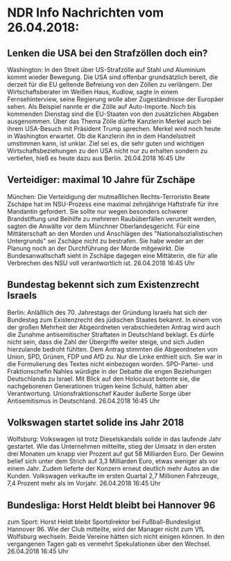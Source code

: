 # NDR Info Nachrichten vom 26.04.2018:


## Lenken die USA bei den Strafzöllen doch ein?
Washington: In den Streit über US-Strafzölle auf Stahl und Aluminium kommt wieder Bewegung. Die USA sind offenbar grundsätzlich bereit, die derzeit für die EU geltende Befreiung von den Zöllen zu verlängern. Der Wirtschaftsberater im Weißen Haus, Kudlow, sagte in einem Fernsehinterview, seine Regierung wolle aber Zugeständnisse der Europäer sehen. Als Beispiel nannte er die Zölle auf Auto-Importe. Noch bis kommenden Dienstag sind die EU-Staaten von den zusätzlichen Abgaben ausgenommen. Über das Thema Zölle dürfte Kanzlerin Merkel auch bei ihrem USA-Besuch mit Präsident Trump sprechen. Merkel wird noch heute in Washington erwartet. Ob die Kanzlerin ihn in dem Handelsstreit umstimmen kann, ist unklar. Ziel sei es, die sehr guten und wichtigen Wirtschaftsbeziehungen zu den USA nicht nur zu erhalten sondern zu vertiefen, hieß es heute dazu aus Berlin. 26.04.2018 16:45 Uhr 

## Verteidiger: maximal 10 Jahre für Zschäpe
München:	   Die Verteidigung der mutmaßlichen Rechts-Terroristin Beate Zschäpe hat im NSU-Prozess eine maximal zehnjährige Haftstrafe für ihre Mandantin gefordert. Sie sollte nur wegen besonders schwerer Brandstiftung und Beihilfe zu mehreren Raubüberfällen verurteilt werden, sagten die Anwälte vor dem Münchner Oberlandesgericht. Für eine Mittäterschaft an den Morden und Anschlägen des "Nationalsozialistischen Untergrunds" sei Zschäpe nicht zu bestrafen. Sie habe weder an der Planung noch an der Durchführung der Morde mitgewirkt. Die Bundesanwaltschaft sieht in Zschäpe dagegen eine Mittäterin, die für alle Verbrechen des NSU voll verantwortlich ist. 26.04.2018 16:45 Uhr 

## Bundestag bekennt sich zum Existenzrecht Israels
Berlin: Anläßlich des 70. Jahrestags der Gründung Israels hat sich der Bundestag zum Existenzrecht des jüdischen Staates bekannt. In einem von der großen Mehrheit der Abgeordneten verabschiedeten Antrag wird auch die Zunahme antisemitischer Straftaten in Deutschland beklagt. Es dürfe nicht sein, dass die Zahl der Übergriffe weiter steige, und sich Juden hierzulande bedroht fühlten. Dem Antrag stimmten die Abgeordneten von Union, SPD, Grünen, FDP und AfD zu. Nur die Linke enthielt sich. Sie war in die Formulierung des Textes nicht einbezogen worden. SPD-Partei- und Fraktionschefin Nahles würdigte in der Debatte die engen Beziehungen Deutschlands zu Israel. Mit Blick auf den Holocaust betonte sie, die nachgeborenen Generationen trügen keine Schuld, hätten aber Verantwortung. Unionsfraktionschef Kauder äußerte
Sorge über Antisemitismus in Deutschland. 26.04.2018 16:45 Uhr 

## Volkswagen startet solide ins Jahr 2018
Wolfsburg:      Volkswagen ist trotz Dieselskandals solide in das laufende Jahr gestartet. Wie das Unternehmen mitteilte, stieg der Umsatz in den ersten drei Monaten um knapp vier Prozent auf gut 58 Milliarden Euro. Der Gewinn belief sich unter dem Strich auf 3,3 Milliarden Euro, etwas weniger als vor einem Jahr. Zudem lieferte der Konzern erneut deutlich mehr Autos an die Kunden. Volkswagen verkaufte im ersten Quartal 2,7 Millionen Fahrzeuge, 7,4 Prozent mehr als im Vorjahr. 26.04.2018 16:45 Uhr 

## Bundesliga: Horst Heldt bleibt bei Hannover 96
zum Sport:     Horst Heldt bleibt Sportdirektor bei Fußball-Bundesligist Hannover 96. Wie der Club mitteilte, wird der Manager nicht zum VfL Wolfsburg wechseln. Beide Vereine hätten sich nicht einigen können. In den vergangenen Tagen gab es vermehrt Spekulationen über den Wechsel. 26.04.2018 16:45 Uhr 
